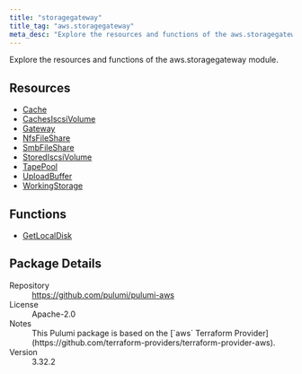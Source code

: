 ```yaml
---
title: "storagegateway"
title_tag: "aws.storagegateway"
meta_desc: "Explore the resources and functions of the aws.storagegateway module."
---
```


<!-- WARNING: this file was generated by Pulumi Docs Generator. -->
<!-- Do not edit by hand unless you're certain you know what you are doing! -->

Explore the resources and functions of the aws.storagegateway module.

<h2 id="resources">Resources</h2>
<ul class="api">
    <li><a href="cache" title="Cache"><span class="symbol resource"></span>Cache</a></li>
    <li><a href="cachesiscsivolume" title="CachesIscsiVolume"><span class="symbol resource"></span>CachesIscsiVolume</a></li>
    <li><a href="gateway" title="Gateway"><span class="symbol resource"></span>Gateway</a></li>
    <li><a href="nfsfileshare" title="NfsFileShare"><span class="symbol resource"></span>NfsFileShare</a></li>
    <li><a href="smbfileshare" title="SmbFileShare"><span class="symbol resource"></span>SmbFileShare</a></li>
    <li><a href="storediscsivolume" title="StoredIscsiVolume"><span class="symbol resource"></span>StoredIscsiVolume</a></li>
    <li><a href="tapepool" title="TapePool"><span class="symbol resource"></span>TapePool</a></li>
    <li><a href="uploadbuffer" title="UploadBuffer"><span class="symbol resource"></span>UploadBuffer</a></li>
    <li><a href="workingstorage" title="WorkingStorage"><span class="symbol resource"></span>WorkingStorage</a></li>
</ul>

<h2 id="functions">Functions</h2>
<ul class="api">
    <li><a href="getlocaldisk" title="GetLocalDisk"><span class="symbol function"></span>GetLocalDisk</a></li>
</ul>

<h2 id="package-details">Package Details</h2>
<dl class="package-details">
	<dt>Repository</dt>
	<dd><a href="https://github.com/pulumi/pulumi-aws">https://github.com/pulumi/pulumi-aws</a></dd>
	<dt>License</dt>
	<dd>Apache-2.0</dd>
	<dt>Notes</dt>
	<dd>This Pulumi package is based on the [`aws` Terraform Provider](https://github.com/terraform-providers/terraform-provider-aws).</dd>
	<dt>Version</dt>
	<dd>3.32.2</dd>
</dl>

